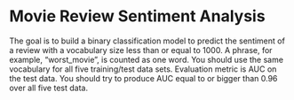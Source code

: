 # Movie Review Sentiment Analysis

The goal is to build a binary classification model to predict the sentiment of a review with a vocabulary size less than or equal to 1000. A phrase, for example, “worst_movie”, is counted as one word.
You should use the same vocabulary for all five training/test data sets.
Evaluation metric is AUC on the test data. You should try to produce AUC equal to or bigger than 0.96 over all five test data.

